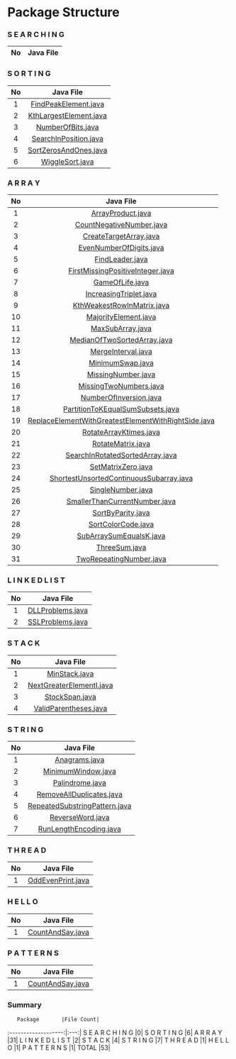 # Package Structure

### S E A R C H I N G

 No | Java File |
:--:|:---------:|

### S O R T I N G

 No |                                                                              Java File                                                                              |
:--:|:-------------------------------------------------------------------------------------------------------------------------------------------------------------------:|
 1  |   [FindPeakElement.java](https://github.com/ganeshannt/LetsImplementTheDSA/tree/master/src/main/java/com/practise/algorithm/sorting/problem/FindPeakElement.java)   |
 2  | [KthLargestElement.java](https://github.com/ganeshannt/LetsImplementTheDSA/tree/master/src/main/java/com/practise/algorithm/sorting/problem/KthLargestElement.java) |
 3  |      [NumberOfBits.java](https://github.com/ganeshannt/LetsImplementTheDSA/tree/master/src/main/java/com/practise/algorithm/sorting/problem/NumberOfBits.java)      |
 4  |  [SearchInPosition.java](https://github.com/ganeshannt/LetsImplementTheDSA/tree/master/src/main/java/com/practise/algorithm/sorting/problem/SearchInPosition.java)  |
 5  |  [SortZerosAndOnes.java](https://github.com/ganeshannt/LetsImplementTheDSA/tree/master/src/main/java/com/practise/algorithm/sorting/problem/SortZerosAndOnes.java)  |
 6  |        [WiggleSort.java](https://github.com/ganeshannt/LetsImplementTheDSA/tree/master/src/main/java/com/practise/algorithm/sorting/problem/WiggleSort.java)        |

### A R R A Y

 No |                                                                                                      Java File                                                                                                       |
:--:|:--------------------------------------------------------------------------------------------------------------------------------------------------------------------------------------------------------------------:|
 1  |                                   [ArrayProduct.java](https://github.com/ganeshannt/LetsImplementTheDSA/tree/master/src/main/java/com/practise/ds/array/problem/ArrayProduct.java)                                   |
 2  |                            [CountNegativeNumber.java](https://github.com/ganeshannt/LetsImplementTheDSA/tree/master/src/main/java/com/practise/ds/array/problem/CountNegativeNumber.java)                            |
 3  |                              [CreateTargetArray.java](https://github.com/ganeshannt/LetsImplementTheDSA/tree/master/src/main/java/com/practise/ds/array/problem/CreateTargetArray.java)                              |
 4  |                             [EvenNumberOfDigits.java](https://github.com/ganeshannt/LetsImplementTheDSA/tree/master/src/main/java/com/practise/ds/array/problem/EvenNumberOfDigits.java)                             |
 5  |                                     [FindLeader.java](https://github.com/ganeshannt/LetsImplementTheDSA/tree/master/src/main/java/com/practise/ds/array/problem/FindLeader.java)                                     |
 6  |                    [FirstMissingPositiveInteger.java](https://github.com/ganeshannt/LetsImplementTheDSA/tree/master/src/main/java/com/practise/ds/array/problem/FirstMissingPositiveInteger.java)                    |
 7  |                                     [GameOfLife.java](https://github.com/ganeshannt/LetsImplementTheDSA/tree/master/src/main/java/com/practise/ds/array/problem/GameOfLife.java)                                     |
 8  |                              [IncreasingTriplet.java](https://github.com/ganeshannt/LetsImplementTheDSA/tree/master/src/main/java/com/practise/ds/array/problem/IncreasingTriplet.java)                              |
 9  |                          [KthWeakestRowInMatrix.java](https://github.com/ganeshannt/LetsImplementTheDSA/tree/master/src/main/java/com/practise/ds/array/problem/KthWeakestRowInMatrix.java)                          |
 10 |                                [MajorityElement.java](https://github.com/ganeshannt/LetsImplementTheDSA/tree/master/src/main/java/com/practise/ds/array/problem/MajorityElement.java)                                |
 11 |                                    [MaxSubArray.java](https://github.com/ganeshannt/LetsImplementTheDSA/tree/master/src/main/java/com/practise/ds/array/problem/MaxSubArray.java)                                    |
 12 |                         [MedianOfTwoSortedArray.java](https://github.com/ganeshannt/LetsImplementTheDSA/tree/master/src/main/java/com/practise/ds/array/problem/MedianOfTwoSortedArray.java)                         |
 13 |                                  [MergeInterval.java](https://github.com/ganeshannt/LetsImplementTheDSA/tree/master/src/main/java/com/practise/ds/array/problem/MergeInterval.java)                                  |
 14 |                                    [MinimumSwap.java](https://github.com/ganeshannt/LetsImplementTheDSA/tree/master/src/main/java/com/practise/ds/array/problem/MinimumSwap.java)                                    |
 15 |                                  [MissingNumber.java](https://github.com/ganeshannt/LetsImplementTheDSA/tree/master/src/main/java/com/practise/ds/array/problem/MissingNumber.java)                                  |
 16 |                              [MissingTwoNumbers.java](https://github.com/ganeshannt/LetsImplementTheDSA/tree/master/src/main/java/com/practise/ds/array/problem/MissingTwoNumbers.java)                              |
 17 |                              [NumberOfInversion.java](https://github.com/ganeshannt/LetsImplementTheDSA/tree/master/src/main/java/com/practise/ds/array/problem/NumberOfInversion.java)                              |
 18 |                    [PartitionToKEqualSumSubsets.java](https://github.com/ganeshannt/LetsImplementTheDSA/tree/master/src/main/java/com/practise/ds/array/problem/PartitionToKEqualSumSubsets.java)                    |
 19 | [ReplaceElementWithGreatestElementWithRightSide.java](https://github.com/ganeshannt/LetsImplementTheDSA/tree/master/src/main/java/com/practise/ds/array/problem/ReplaceElementWithGreatestElementWithRightSide.java) |
 20 |                              [RotateArrayKtimes.java](https://github.com/ganeshannt/LetsImplementTheDSA/tree/master/src/main/java/com/practise/ds/array/problem/RotateArrayKtimes.java)                              |
 21 |                                   [RotateMatrix.java](https://github.com/ganeshannt/LetsImplementTheDSA/tree/master/src/main/java/com/practise/ds/array/problem/RotateMatrix.java)                                   |
 22 |                     [SearchInRotatedSortedArray.java](https://github.com/ganeshannt/LetsImplementTheDSA/tree/master/src/main/java/com/practise/ds/array/problem/SearchInRotatedSortedArray.java)                     |
 23 |                                  [SetMatrixZero.java](https://github.com/ganeshannt/LetsImplementTheDSA/tree/master/src/main/java/com/practise/ds/array/problem/SetMatrixZero.java)                                  |
 24 |             [ShortestUnsortedContinuousSubarray.java](https://github.com/ganeshannt/LetsImplementTheDSA/tree/master/src/main/java/com/practise/ds/array/problem/ShortestUnsortedContinuousSubarray.java)             |
 25 |                                   [SingleNumber.java](https://github.com/ganeshannt/LetsImplementTheDSA/tree/master/src/main/java/com/practise/ds/array/problem/SingleNumber.java)                                   |
 26 |                       [SmallerThanCurrentNumber.java](https://github.com/ganeshannt/LetsImplementTheDSA/tree/master/src/main/java/com/practise/ds/array/problem/SmallerThanCurrentNumber.java)                       |
 27 |                                   [SortByParity.java](https://github.com/ganeshannt/LetsImplementTheDSA/tree/master/src/main/java/com/practise/ds/array/problem/SortByParity.java)                                   |
 28 |                                  [SortColorCode.java](https://github.com/ganeshannt/LetsImplementTheDSA/tree/master/src/main/java/com/practise/ds/array/problem/SortColorCode.java)                                  |
 29 |                             [SubArraySumEqualsK.java](https://github.com/ganeshannt/LetsImplementTheDSA/tree/master/src/main/java/com/practise/ds/array/problem/SubArraySumEqualsK.java)                             |
 30 |                                       [ThreeSum.java](https://github.com/ganeshannt/LetsImplementTheDSA/tree/master/src/main/java/com/practise/ds/array/problem/ThreeSum.java)                                       |
 31 |                             [TwoRepeatingNumber.java](https://github.com/ganeshannt/LetsImplementTheDSA/tree/master/src/main/java/com/practise/ds/array/problem/TwoRepeatingNumber.java)                             |

### L I N K E D L I S T

 No |                                                                      Java File                                                                      |
:--:|:---------------------------------------------------------------------------------------------------------------------------------------------------:|
 1  | [DLLProblems.java](https://github.com/ganeshannt/LetsImplementTheDSA/tree/master/src/main/java/com/practise/ds/linkedlist/problem/DLLProblems.java) |
 2  | [SSLProblems.java](https://github.com/ganeshannt/LetsImplementTheDSA/tree/master/src/main/java/com/practise/ds/linkedlist/problem/SSLProblems.java) |

### S T A C K

 No |                                                                           Java File                                                                            |
:--:|:--------------------------------------------------------------------------------------------------------------------------------------------------------------:|
 1  |            [MinStack.java](https://github.com/ganeshannt/LetsImplementTheDSA/tree/master/src/main/java/com/practise/ds/stack/problem/MinStack.java)            |
 2  | [NextGreaterElementI.java](https://github.com/ganeshannt/LetsImplementTheDSA/tree/master/src/main/java/com/practise/ds/stack/problem/NextGreaterElementI.java) |
 3  |           [StockSpan.java](https://github.com/ganeshannt/LetsImplementTheDSA/tree/master/src/main/java/com/practise/ds/stack/problem/StockSpan.java)           |
 4  |    [ValidParentheses.java](https://github.com/ganeshannt/LetsImplementTheDSA/tree/master/src/main/java/com/practise/ds/stack/problem/ValidParentheses.java)    |

### S T R I N G

 No |                                                                                 Java File                                                                                 |
:--:|:-------------------------------------------------------------------------------------------------------------------------------------------------------------------------:|
 1  |                 [Anagrams.java](https://github.com/ganeshannt/LetsImplementTheDSA/tree/master/src/main/java/com/practise/ds/string/problem/Anagrams.java)                 |
 2  |            [MinimumWindow.java](https://github.com/ganeshannt/LetsImplementTheDSA/tree/master/src/main/java/com/practise/ds/string/problem/MinimumWindow.java)            |
 3  |               [Palindrome.java](https://github.com/ganeshannt/LetsImplementTheDSA/tree/master/src/main/java/com/practise/ds/string/problem/Palindrome.java)               |
 4  |      [RemoveAllDuplicates.java](https://github.com/ganeshannt/LetsImplementTheDSA/tree/master/src/main/java/com/practise/ds/string/problem/RemoveAllDuplicates.java)      |
 5  | [RepeatedSubstringPattern.java](https://github.com/ganeshannt/LetsImplementTheDSA/tree/master/src/main/java/com/practise/ds/string/problem/RepeatedSubstringPattern.java) |
 6  |              [ReverseWord.java](https://github.com/ganeshannt/LetsImplementTheDSA/tree/master/src/main/java/com/practise/ds/string/problem/ReverseWord.java)              |
 7  |        [RunLengthEncoding.java](https://github.com/ganeshannt/LetsImplementTheDSA/tree/master/src/main/java/com/practise/ds/string/problem/RunLengthEncoding.java)        |

### T H R E A D

 No |                                                                      Java File                                                                      |
:--:|:---------------------------------------------------------------------------------------------------------------------------------------------------:|
 1  | [OddEvenPrint.java](https://github.com/ganeshannt/LetsImplementTheDSA/tree/master/src/main/java/com/practise/java/thread/problem/OddEvenPrint.java) |

### H E L L O

 No |                                                               Java File                                                                |
:--:|:--------------------------------------------------------------------------------------------------------------------------------------:|
 1  | [CountAndSay.java](https://github.com/ganeshannt/LetsImplementTheDSA/tree/master/src/main/java/com/practise/ps/hello/CountAndSay.java) |

### P A T T E R N S

 No |                                                                 Java File                                                                 |
:--:|:-----------------------------------------------------------------------------------------------------------------------------------------:|
 1  | [CountAndSay.java](https://github.com/ganeshannt/LetsImplementTheDSA/tree/master/src/main/java/com/practise/ps/patterns/CountAndSay.java) |

### Summary

       Package       |File Count|

:-------------------:|:---:|
S E A R C H I N G |0|
S O R T I N G |6|
A R R A Y |31|
L I N K E D L I S T |2|
S T A C K |4|
S T R I N G |7|
T H R E A D |1|
H E L L O |1|
P A T T E R N S |1|
TOTAL |53|
